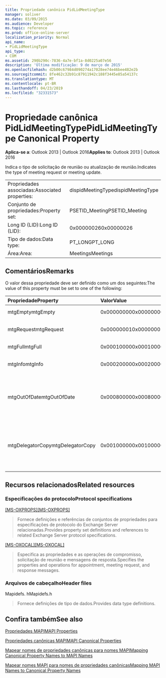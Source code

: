 ```yaml
---
title: Propriedade canônica PidLidMeetingType
manager: soliver
ms.date: 03/09/2015
ms.audience: Developer
ms.topic: reference
ms.prod: office-online-server
localization_priority: Normal
api_name:
- PidLidMeetingType
api_type:
- COM
ms.assetid: 290b290c-7836-4a7e-bf1a-8d0225a07e56
description: 'Última modificação: 9 de março de 2015'
ms.openlocfilehash: d2b00c67984d090274a17028ee74e46bee482e2b
ms.sourcegitcommit: 8fe462c32b91c87911942c188f3445e85a54137c
ms.translationtype: MT
ms.contentlocale: pt-BR
ms.lasthandoff: 04/23/2019
ms.locfileid: "32331573"
---
```

# <a name="pidlidmeetingtype-canonical-property"></a><span data-ttu-id="23788-103">Propriedade canônica PidLidMeetingType</span><span class="sxs-lookup"><span data-stu-id="23788-103">PidLidMeetingType Canonical Property</span></span>

  
  
<span data-ttu-id="23788-104">**Aplica-se a**: Outlook 2013 | Outlook 2016</span><span class="sxs-lookup"><span data-stu-id="23788-104">**Applies to**: Outlook 2013 | Outlook 2016</span></span> 
  
<span data-ttu-id="23788-105">Indica o tipo de solicitação de reunião ou atualização de reunião.</span><span class="sxs-lookup"><span data-stu-id="23788-105">Indicates the type of meeting request or meeting update.</span></span>
  
|||
|:-----|:-----|
|<span data-ttu-id="23788-106">Propriedades associadas:</span><span class="sxs-lookup"><span data-stu-id="23788-106">Associated properties:</span></span>  <br/> |<span data-ttu-id="23788-107">dispidMeetingType</span><span class="sxs-lookup"><span data-stu-id="23788-107">dispidMeetingType</span></span>  <br/> |
|<span data-ttu-id="23788-108">Conjunto de propriedades:</span><span class="sxs-lookup"><span data-stu-id="23788-108">Property set:</span></span>  <br/> |<span data-ttu-id="23788-109">PSETID_Meeting</span><span class="sxs-lookup"><span data-stu-id="23788-109">PSETID_Meeting</span></span>  <br/> |
|<span data-ttu-id="23788-110">Long ID (LID):</span><span class="sxs-lookup"><span data-stu-id="23788-110">Long ID (LID):</span></span>  <br/> |<span data-ttu-id="23788-111">0x00000026</span><span class="sxs-lookup"><span data-stu-id="23788-111">0x00000026</span></span>  <br/> |
|<span data-ttu-id="23788-112">Tipo de dados:</span><span class="sxs-lookup"><span data-stu-id="23788-112">Data type:</span></span>  <br/> |<span data-ttu-id="23788-113">PT_LONG</span><span class="sxs-lookup"><span data-stu-id="23788-113">PT_LONG</span></span>  <br/> |
|<span data-ttu-id="23788-114">Área:</span><span class="sxs-lookup"><span data-stu-id="23788-114">Area:</span></span>  <br/> |<span data-ttu-id="23788-115">Meetings</span><span class="sxs-lookup"><span data-stu-id="23788-115">Meetings</span></span>  <br/> |
   
## <a name="remarks"></a><span data-ttu-id="23788-116">Comentários</span><span class="sxs-lookup"><span data-stu-id="23788-116">Remarks</span></span>

<span data-ttu-id="23788-117">O valor dessa propriedade deve ser definido como um dos seguintes:</span><span class="sxs-lookup"><span data-stu-id="23788-117">The value of this property must be set to one of the following:</span></span>
  
|<span data-ttu-id="23788-118">**Propriedade**</span><span class="sxs-lookup"><span data-stu-id="23788-118">**Property**</span></span>|<span data-ttu-id="23788-119">**Valor**</span><span class="sxs-lookup"><span data-stu-id="23788-119">**Value**</span></span>|<span data-ttu-id="23788-120">**Descrição**</span><span class="sxs-lookup"><span data-stu-id="23788-120">**Description**</span></span>|
|:-----|:-----|:-----|
|<span data-ttu-id="23788-121">mtgEmpty</span><span class="sxs-lookup"><span data-stu-id="23788-121">mtgEmpty</span></span>  <br/> |<span data-ttu-id="23788-122">0x00000000</span><span class="sxs-lookup"><span data-stu-id="23788-122">0x00000000</span></span>  <br/> |<span data-ttu-id="23788-123">Não especificado.</span><span class="sxs-lookup"><span data-stu-id="23788-123">Unspecified.</span></span>  <br/> |
|<span data-ttu-id="23788-124">mtgRequest</span><span class="sxs-lookup"><span data-stu-id="23788-124">mtgRequest</span></span>  <br/> |<span data-ttu-id="23788-125">0x00000001</span><span class="sxs-lookup"><span data-stu-id="23788-125">0x00000001</span></span>  <br/> |<span data-ttu-id="23788-126">Solicitação de reunião inicial.</span><span class="sxs-lookup"><span data-stu-id="23788-126">Initial meeting request.</span></span>  <br/> |
|<span data-ttu-id="23788-127">mtgFull</span><span class="sxs-lookup"><span data-stu-id="23788-127">mtgFull</span></span>  <br/> |<span data-ttu-id="23788-128">0x00010000</span><span class="sxs-lookup"><span data-stu-id="23788-128">0x00010000</span></span>  <br/> |<span data-ttu-id="23788-129">Atualização completa.</span><span class="sxs-lookup"><span data-stu-id="23788-129">Full update.</span></span>  <br/> |
|<span data-ttu-id="23788-130">mtgInfo</span><span class="sxs-lookup"><span data-stu-id="23788-130">mtgInfo</span></span>  <br/> |<span data-ttu-id="23788-131">0x00020000</span><span class="sxs-lookup"><span data-stu-id="23788-131">0x00020000</span></span>  <br/> |<span data-ttu-id="23788-132">Atualização inFormativa.</span><span class="sxs-lookup"><span data-stu-id="23788-132">Informational update.</span></span>  <br/> |
|<span data-ttu-id="23788-133">mtgOutOfDate</span><span class="sxs-lookup"><span data-stu-id="23788-133">mtgOutOfDate</span></span>  <br/> |<span data-ttu-id="23788-134">0x00080000</span><span class="sxs-lookup"><span data-stu-id="23788-134">0x00080000</span></span>  <br/> |<span data-ttu-id="23788-135">Uma solicitação de reunião ou atualização de reunião mais recente foi recebida após esta.</span><span class="sxs-lookup"><span data-stu-id="23788-135">A newer meeting request or meeting update was received after this one.</span></span>  <br/> |
|<span data-ttu-id="23788-136">mtgDelegatorCopy</span><span class="sxs-lookup"><span data-stu-id="23788-136">mtgDelegatorCopy</span></span>  <br/> |<span data-ttu-id="23788-137">0x00100000</span><span class="sxs-lookup"><span data-stu-id="23788-137">0x00100000</span></span>  <br/> |<span data-ttu-id="23788-138">Isso é definido na cópia do delegante quando um representante manipula objetos relacionados à reunião.</span><span class="sxs-lookup"><span data-stu-id="23788-138">This is set on the delegator's copy when a delegate handles meeting-related objects.</span></span>  <br/> |
   
## <a name="related-resources"></a><span data-ttu-id="23788-139">Recursos relacionados</span><span class="sxs-lookup"><span data-stu-id="23788-139">Related resources</span></span>

### <a name="protocol-specifications"></a><span data-ttu-id="23788-140">Especificações do protocolo</span><span class="sxs-lookup"><span data-stu-id="23788-140">Protocol specifications</span></span>

<span data-ttu-id="23788-141">[[MS-OXPROPS]](https://msdn.microsoft.com/library/f6ab1613-aefe-447d-a49c-18217230b148%28Office.15%29.aspx)</span><span class="sxs-lookup"><span data-stu-id="23788-141">[[MS-OXPROPS]](https://msdn.microsoft.com/library/f6ab1613-aefe-447d-a49c-18217230b148%28Office.15%29.aspx)</span></span>
  
> <span data-ttu-id="23788-142">Fornece definições e referências de conjuntos de propriedades para especificações de protocolo do Exchange Server relacionadas.</span><span class="sxs-lookup"><span data-stu-id="23788-142">Provides property set definitions and references to related Exchange Server protocol specifications.</span></span>
    
<span data-ttu-id="23788-143">[[MS-OXOCAL]](https://msdn.microsoft.com/library/09861fde-c8e4-4028-9346-e7c214cfdba1%28Office.15%29.aspx)</span><span class="sxs-lookup"><span data-stu-id="23788-143">[[MS-OXOCAL]](https://msdn.microsoft.com/library/09861fde-c8e4-4028-9346-e7c214cfdba1%28Office.15%29.aspx)</span></span>
  
> <span data-ttu-id="23788-144">Especifica as propriedades e as operações de compromisso, solicitação de reunião e mensagens de resposta.</span><span class="sxs-lookup"><span data-stu-id="23788-144">Specifies the properties and operations for appointment, meeting request, and response messages.</span></span>
    
### <a name="header-files"></a><span data-ttu-id="23788-145">Arquivos de cabeçalho</span><span class="sxs-lookup"><span data-stu-id="23788-145">Header files</span></span>

<span data-ttu-id="23788-146">Mapidefs. h</span><span class="sxs-lookup"><span data-stu-id="23788-146">Mapidefs.h</span></span>
  
> <span data-ttu-id="23788-147">Fornece definições de tipo de dados.</span><span class="sxs-lookup"><span data-stu-id="23788-147">Provides data type definitions.</span></span>
    
## <a name="see-also"></a><span data-ttu-id="23788-148">Confira também</span><span class="sxs-lookup"><span data-stu-id="23788-148">See also</span></span>



[<span data-ttu-id="23788-149">Propriedades MAPI</span><span class="sxs-lookup"><span data-stu-id="23788-149">MAPI Properties</span></span>](mapi-properties.md)
  
[<span data-ttu-id="23788-150">Propriedades canônicas MAPI</span><span class="sxs-lookup"><span data-stu-id="23788-150">MAPI Canonical Properties</span></span>](mapi-canonical-properties.md)
  
[<span data-ttu-id="23788-151">Mapear nomes de propriedades canônicas para nomes MAPI</span><span class="sxs-lookup"><span data-stu-id="23788-151">Mapping Canonical Property Names to MAPI Names</span></span>](mapping-canonical-property-names-to-mapi-names.md)
  
[<span data-ttu-id="23788-152">Mapear nomes MAPI para nomes de propriedades canônicas</span><span class="sxs-lookup"><span data-stu-id="23788-152">Mapping MAPI Names to Canonical Property Names</span></span>](mapping-mapi-names-to-canonical-property-names.md)

